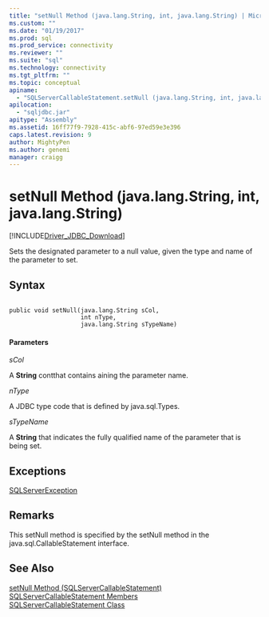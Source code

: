 ```yaml
---
title: "setNull Method (java.lang.String, int, java.lang.String) | Microsoft Docs"
ms.custom: ""
ms.date: "01/19/2017"
ms.prod: sql
ms.prod_service: connectivity
ms.reviewer: ""
ms.suite: "sql"
ms.technology: connectivity
ms.tgt_pltfrm: ""
ms.topic: conceptual
apiname: 
  - "SQLServerCallableStatement.setNull (java.lang.String, int, java.lang.String)"
apilocation: 
  - "sqljdbc.jar"
apitype: "Assembly"
ms.assetid: 16ff77f9-7928-415c-abf6-97ed59e3e396
caps.latest.revision: 9
author: MightyPen
ms.author: genemi
manager: craigg
---
```

# setNull Method (java.lang.String, int, java.lang.String)
[!INCLUDE[Driver_JDBC_Download](../../../includes/driver_jdbc_download.md)]

  Sets the designated parameter to a null value, given the type and name of the parameter to set.  
  
## Syntax  
  
```  
  
public void setNull(java.lang.String sCol,  
                    int nType,  
                    java.lang.String sTypeName)  
```  
  
#### Parameters  
 *sCol*  
  
 A **String** contthat contains aining the parameter name.  
  
 *nType*  
  
 A JDBC type code that is defined by java.sql.Types.  
  
 *sTypeName*  
  
 A **String** that indicates the fully qualified name of the parameter that is being set.  
  
## Exceptions  
 [SQLServerException](../../../connect/jdbc/reference/sqlserverexception-class.md)  
  
## Remarks  
 This setNull method is specified by the setNull method in the java.sql.CallableStatement interface.  
  
## See Also  
 [setNull Method &#40;SQLServerCallableStatement&#41;](../../../connect/jdbc/reference/setnull-method-sqlservercallablestatement.md)   
 [SQLServerCallableStatement Members](../../../connect/jdbc/reference/sqlservercallablestatement-members.md)   
 [SQLServerCallableStatement Class](../../../connect/jdbc/reference/sqlservercallablestatement-class.md)  
  
  
